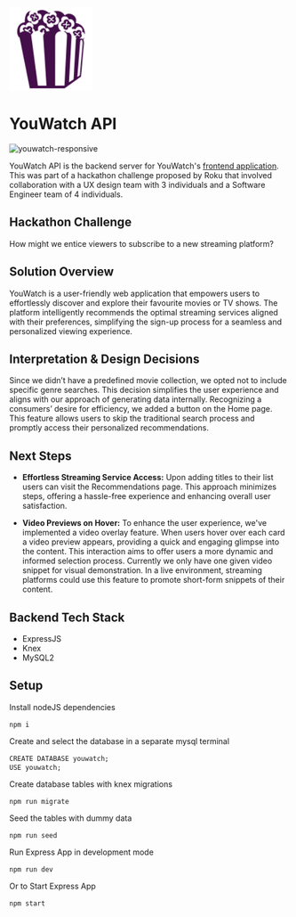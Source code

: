 <img src="https://github.com/drouillarda/industry-2b-client/blob/main/public/favicon.svg" alt="popcorn icon" width="150px">

# YouWatch API
![youwatch-responsive](https://github.com/ctam62/industry-2b-server/assets/34747168/a828b658-8bff-4018-affc-c3f2ecf691f1)

YouWatch API is the backend server for YouWatch's [frontend application](https://github.com/drouillarda/industry-2b-client). This was part of a hackathon challenge proposed by Roku that involved collaboration with a UX design team with 3 individuals and a Software Engineer team of 4 individuals.

## Hackathon Challenge
How might we entice viewers to subscribe to a new streaming platform?

## Solution Overview
YouWatch is a user-friendly web application that empowers users to effortlessly discover and explore their favourite movies or TV shows. The platform intelligently recommends the optimal streaming services aligned with their preferences, simplifying the sign-up process for a seamless and personalized viewing experience.

## Interpretation & Design Decisions
Since we didn’t have a predefined movie collection, we opted not to include specific genre searches. This decision simplifies the user experience and aligns with our approach of generating data internally.
Recognizing a consumers’ desire for efficiency, we added a button on the Home page. This feature allows users to skip the traditional search process and promptly access their personalized recommendations.

## Next Steps
- **Effortless Streaming Service Access:**
Upon adding titles to their list users can visit the Recommendations page. This approach minimizes steps, offering a hassle-free experience and enhancing overall user satisfaction.

- **Video Previews on Hover:**
To enhance the user experience, we've implemented a video overlay feature. When users hover over each card a video preview appears, providing a quick and engaging glimpse into the content. This interaction aims to offer users a more dynamic and informed selection process. Currently we only have one given video snippet for visual demonstration. In a live environment, streaming platforms could use this feature to promote short-form snippets of their content.

## Backend Tech Stack
- ExpressJS 
- Knex
- MySQL2

## Setup
Install nodeJS dependencies
```
npm i
```

Create and select the database in a separate mysql terminal
```
CREATE DATABASE youwatch;
USE youwatch;
```

Create database tables with knex migrations
```
npm run migrate
```

Seed the tables with dummy data
```
npm run seed
```

Run Express App in development mode
```
npm run dev
```

Or to Start Express App
```
npm start
```


